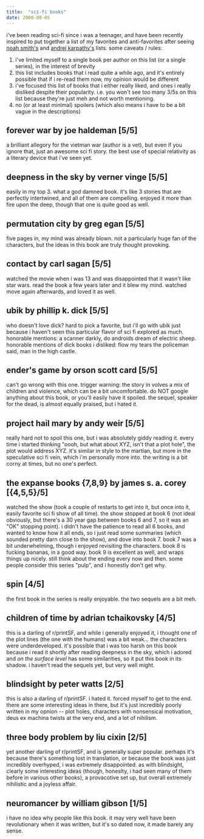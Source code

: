 ```yaml
---
title:  "sci-fi books"
date: 2000-08-05
---
```



i've been reading sci-fi since i was a teenager, and have been recently inspired to put together a list of my favorites and anti-favorites after seeing [noah smith's](https://www.noahpinion.blog/p/underrated-sci-fi-and-fantasy-books) and [andrej karpathy's](https://karpathy.ai/books.html) lists. some caveats / rules:
1. i've limited myself to a single book per author on this list (or a single series), in the interest of brevity
2. this list includes books that i read quite a while ago, and it's entirely possible that if i re-read them now, my opinion would be different
3. i've focused this list of books that i either really liked, and ones i really disliked despite their popularity. i.e. you won't see too many 3/5s on this list because they're just meh and not worth mentioning.
4. no (or at least minimal) spoilers (which also means i have to be a bit vague in the descriptions)


## forever war by joe haldeman [5/5]
a brilliant allegory for the vietman war (author is a vet), but even if you ignore that, just an awesome sci fi story. the best use of special relativity as a literary device that i've seen yet.

## deepness in the sky by verner vinge [5/5]
easily in my top 3. what a god damned book. it's like 3 stories that are perfectly intertwined, and all of them are compelling. enjoyed it more than fire upon the deep, though that one is quite good as well.

## permutation city by greg egan [5/5]
five pages in, my mind was already blown. not a particularly huge fan of the characters, but the ideas in this book are truly thought provoking.

## contact by carl sagan [5/5]
watched the movie when i was 13 and was disappointed that it wasn't like star wars. read the book a few years later and it blew my mind. watched move again afterwards, and loved it as well.

## ubik by phillip k. dick [5/5]
who doesn't love dick? hard to pick a favorite, but i'll go with ubik just because i haven't seen this particular flavor of sci fi explored as much. honorable mentions: a scanner darkly, do androids dream of electric sheep. honorable mentions of dick books i disliked: flow my tears the policeman said, man in the high castle.

## ender's game by orson scott card [5/5]
can't go wrong with this one. trigger warning: the story in volves a mix of children and violence, which can be a bit uncomfortable. do NOT google anything about this book, or you'll easily have it spoiled. the sequel, speaker for the dead, is almost equally praised, but i hated it.

## project hail mary by andy weir [5/5]
really hard not to spoil this one, but i was absolutely giddy reading it. every time i started thinking "oooh, but what about XYZ, isn't that a plot hole", the plot would address XYZ. it's similar in style to the martian, but more in the speculative sci fi vein, which i'm personally more into. the writing is a bit corny at times, but no one's perfect.

## the expanse books {7,8,9} by james s. a. corey [{4,5,5}/5]
watched the show (took a couple of restarts to get into it, but once into it, easily favorite sci fi show of all time). the show stopped at book 6 (not ideal obviously, but there's a 30 year gap between books 6 and 7, so it was an "OK" stopping point). i didn't have the patience to read all 6 books, and wanted to know how it all ends, so i just read some summaries (which sounded pretty darn close to the show), and dove into book 7. book 7 was a bit underwhelming, though i enjoyed revisiting the characters. book 8 is fucking bananas, in a good way. book 9 is excellent as well, and wraps things up nicely. still think about the ending every now and then. some people consider this series "pulp", and i honestly don't get why.

## spin [4/5]
the first book in the series is really enjoyable. the two sequels are a bit meh.

## children of time by adrian tchaikovsky [4/5]
this is a darling of r/printSF, and while i generally enjoyed it, i thought one of the plot lines (the one with the humans) was a bit weak... the characters were underdeveloped. it's possible that i was too harsh on this book because i read it shortly after reading deepness in the sky, which i adored and *on the surface level* has some similarities, so it put this book in its shadow. i haven't read the sequels yet, but very well might.

## blindsight by peter watts [2/5]
this is also a darling of r/printSF. i hated it. forced myself to get to the end. there are some interesting ideas in there, but it's just incredibly poorly written in my opnion -- plot holes, characters with nonsensical motivation, deus ex machina twists at the very end, and a lot of nihilism.

## three body problem by liu cixin [2/5]
yet another darling of r/printSF, and is generally super popular. perhaps it's because there's something lost in translation, or because the book was just incredibly overhyped, i was extremely disappointed. as with blindsight, clearly some interesting ideas (though, honeslty, i had seen many of them before in various other books), a provacotive set up, but overall extremely nihilistic and a joyless affair.

## neuromancer by william gibson [1/5]
i have no idea why people like this book. it may very well have been revolutionary when it was written, but it's so dated now, it made barely any sense.




